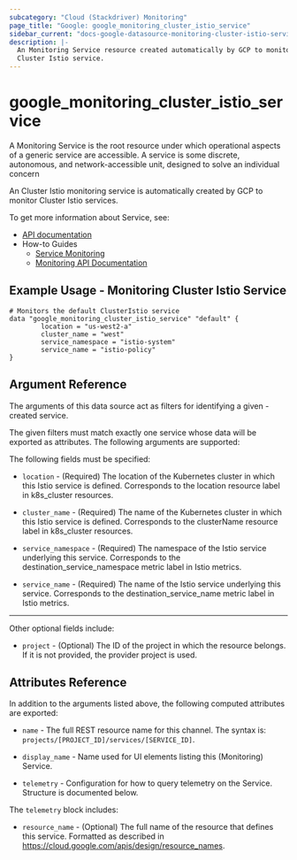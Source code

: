 ```yaml
---
subcategory: "Cloud (Stackdriver) Monitoring"
page_title: "Google: google_monitoring_cluster_istio_service"
sidebar_current: "docs-google-datasource-monitoring-cluster-istio-service"
description: |-
  An Monitoring Service resource created automatically by GCP to monitor an
  Cluster Istio service.
---
```


# google\_monitoring\_cluster\_istio\_service

A Monitoring Service is the root resource under which operational aspects of a
generic service are accessible. A service is some discrete, autonomous, and
network-accessible unit, designed to solve an individual concern

An Cluster Istio monitoring service is automatically created by GCP to monitor
Cluster Istio services.


To get more information about Service, see:

* [API documentation](https://cloud.google.com/monitoring/api/ref_v3/rest/v3/services)
* How-to Guides
    * [Service Monitoring](https://cloud.google.com/monitoring/service-monitoring)
    * [Monitoring API Documentation](https://cloud.google.com/monitoring/api/v3/)

## Example Usage - Monitoring Cluster Istio Service


```hcl
# Monitors the default ClusterIstio service
data "google_monitoring_cluster_istio_service" "default" {
        location = "us-west2-a"
        cluster_name = "west"
        service_namespace = "istio-system"
        service_name = "istio-policy"
}
```

## Argument Reference

The arguments of this data source act as filters for identifying a given -created service.

The given filters must match exactly one service whose data will be exported as attributes. The following arguments are supported:

The following fields must be specified:

* `location` - (Required) The location of the Kubernetes cluster in which this Istio service 
  is defined. Corresponds to the location resource label in k8s_cluster resources.

* `cluster_name` - (Required) The name of the Kubernetes cluster in which this Istio service 
  is defined. Corresponds to the clusterName resource label in k8s_cluster resources.

* `service_namespace` - (Required) The namespace of the Istio service underlying this service.
  Corresponds to the destination_service_namespace metric label in Istio metrics.

* `service_name` - (Required) The name of the Istio service underlying this service.
  Corresponds to the destination_service_name metric label in Istio metrics.
  
- - -

Other optional fields include:

* `project` - (Optional) The ID of the project in which the resource belongs.
    If it is not provided, the provider project is used.

## Attributes Reference

In addition to the arguments listed above, the following computed attributes are exported:

* `name` -
  The full REST resource name for this channel. The syntax is:
  `projects/[PROJECT_ID]/services/[SERVICE_ID]`.

* `display_name` -
  Name used for UI elements listing this (Monitoring) Service.

* `telemetry` -
  Configuration for how to query telemetry on the Service. Structure is documented below.

The `telemetry` block includes:

* `resource_name` -
  (Optional)
  The full name of the resource that defines this service.
  Formatted as described in
  https://cloud.google.com/apis/design/resource_names.

